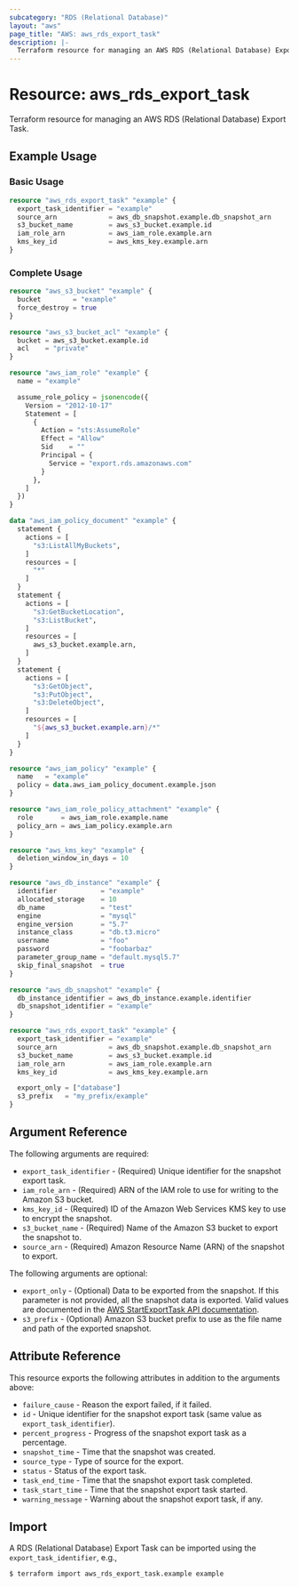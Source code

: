 ```yaml
---
subcategory: "RDS (Relational Database)"
layout: "aws"
page_title: "AWS: aws_rds_export_task"
description: |-
  Terraform resource for managing an AWS RDS (Relational Database) Export Task.
---
```


# Resource: aws_rds_export_task

Terraform resource for managing an AWS RDS (Relational Database) Export Task.

## Example Usage

### Basic Usage

```terraform
resource "aws_rds_export_task" "example" {
  export_task_identifier = "example"
  source_arn             = aws_db_snapshot.example.db_snapshot_arn
  s3_bucket_name         = aws_s3_bucket.example.id
  iam_role_arn           = aws_iam_role.example.arn
  kms_key_id             = aws_kms_key.example.arn
}
```

### Complete Usage

```terraform
resource "aws_s3_bucket" "example" {
  bucket        = "example"
  force_destroy = true
}

resource "aws_s3_bucket_acl" "example" {
  bucket = aws_s3_bucket.example.id
  acl    = "private"
}

resource "aws_iam_role" "example" {
  name = "example"

  assume_role_policy = jsonencode({
    Version = "2012-10-17"
    Statement = [
      {
        Action = "sts:AssumeRole"
        Effect = "Allow"
        Sid    = ""
        Principal = {
          Service = "export.rds.amazonaws.com"
        }
      },
    ]
  })
}

data "aws_iam_policy_document" "example" {
  statement {
    actions = [
      "s3:ListAllMyBuckets",
    ]
    resources = [
      "*"
    ]
  }
  statement {
    actions = [
      "s3:GetBucketLocation",
      "s3:ListBucket",
    ]
    resources = [
      aws_s3_bucket.example.arn,
    ]
  }
  statement {
    actions = [
      "s3:GetObject",
      "s3:PutObject",
      "s3:DeleteObject",
    ]
    resources = [
      "${aws_s3_bucket.example.arn}/*"
    ]
  }
}

resource "aws_iam_policy" "example" {
  name   = "example"
  policy = data.aws_iam_policy_document.example.json
}

resource "aws_iam_role_policy_attachment" "example" {
  role       = aws_iam_role.example.name
  policy_arn = aws_iam_policy.example.arn
}

resource "aws_kms_key" "example" {
  deletion_window_in_days = 10
}

resource "aws_db_instance" "example" {
  identifier           = "example"
  allocated_storage    = 10
  db_name              = "test"
  engine               = "mysql"
  engine_version       = "5.7"
  instance_class       = "db.t3.micro"
  username             = "foo"
  password             = "foobarbaz"
  parameter_group_name = "default.mysql5.7"
  skip_final_snapshot  = true
}

resource "aws_db_snapshot" "example" {
  db_instance_identifier = aws_db_instance.example.identifier
  db_snapshot_identifier = "example"
}

resource "aws_rds_export_task" "example" {
  export_task_identifier = "example"
  source_arn             = aws_db_snapshot.example.db_snapshot_arn
  s3_bucket_name         = aws_s3_bucket.example.id
  iam_role_arn           = aws_iam_role.example.arn
  kms_key_id             = aws_kms_key.example.arn

  export_only = ["database"]
  s3_prefix   = "my_prefix/example"
}
```

## Argument Reference

The following arguments are required:

* `export_task_identifier` - (Required) Unique identifier for the snapshot export task.
* `iam_role_arn` - (Required) ARN of the IAM role to use for writing to the Amazon S3 bucket.
* `kms_key_id` - (Required) ID of the Amazon Web Services KMS key to use to encrypt the snapshot.
* `s3_bucket_name` - (Required) Name of the Amazon S3 bucket to export the snapshot to.
* `source_arn` - (Required) Amazon Resource Name (ARN) of the snapshot to export.

The following arguments are optional:

* `export_only` - (Optional) Data to be exported from the snapshot. If this parameter is not provided, all the snapshot data is exported. Valid values are documented in the [AWS StartExportTask API documentation](https://docs.aws.amazon.com/AmazonRDS/latest/APIReference/API_StartExportTask.html#API_StartExportTask_RequestParameters).
* `s3_prefix` - (Optional) Amazon S3 bucket prefix to use as the file name and path of the exported snapshot.

## Attribute Reference

This resource exports the following attributes in addition to the arguments above:

* `failure_cause` - Reason the export failed, if it failed.
* `id` - Unique identifier for the snapshot export task (same value as `export_task_identifier`).
* `percent_progress` - Progress of the snapshot export task as a percentage.
* `snapshot_time` - Time that the snapshot was created.
* `source_type` - Type of source for the export.
* `status` - Status of the export task.
* `task_end_time` - Time that the snapshot export task completed.
* `task_start_time` - Time that the snapshot export task started.
* `warning_message` - Warning about the snapshot export task, if any.

## Import

A RDS (Relational Database) Export Task can be imported using the `export_task_identifier`, e.g.,

```
$ terraform import aws_rds_export_task.example example
```
